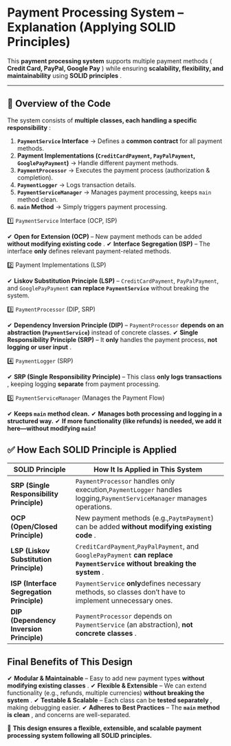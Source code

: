 # **Payment Processing System – Explanation (Applying SOLID Principles)**

This **payment processing system** supports multiple payment methods ( **Credit Card, PayPal, Google Pay** ) while ensuring **scalability, flexibility, and maintainability** using  **SOLID principles** .

---

## **📌 Overview of the Code**

The system consists of  **multiple classes, each handling a specific responsibility** :

1. **`PaymentService` Interface** → Defines a **common contract** for all payment methods.
2. **Payment Implementations (`CreditCardPayment`, `PayPalPayment`, `GooglePayPayment`)** → Handle different payment methods.
3. **`PaymentProcessor`** → Executes the payment process (authorization & completion).
4. **`PaymentLogger`** → Logs transaction details.
5. **`PaymentServiceManager`** → Manages payment processing, keeps `main` method clean.
6. **`main` Method** → Simply triggers payment processing.

1️⃣ `PaymentService` Interface (OCP, ISP)

✔ **Open for Extension (OCP)** – New payment methods can be added  **without modifying existing code** .
✔ **Interface Segregation (ISP)** – The interface **only** defines relevant payment-related methods.

2️⃣ Payment Implementations (LSP)

✔ **Liskov Substitution Principle (LSP)** – `CreditCardPayment`, `PayPalPayment`, and `GooglePayPayment` **can replace `PaymentService`** without breaking the system.

3️⃣ `PaymentProcessor` (DIP, SRP)

✔ **Dependency Inversion Principle (DIP)** – `PaymentProcessor` **depends on an abstraction (`PaymentService`)** instead of concrete classes.
✔ **Single Responsibility Principle (SRP)** – It **only** handles the payment process,  **not logging or user input** .

4️⃣ `PaymentLogger` (SRP)

✔ **SRP (Single Responsibility Principle)** – This class  **only logs transactions** , keeping logging **separate** from payment processing.

5️⃣ `PaymentServiceManager` (Manages the Payment Flow)

✔ **Keeps `main` method clean.**
✔ **Manages both processing and logging in a structured way.**
✔ **If more functionality (like refunds) is needed, we add it here—without modifying `main`!**

## **✅ How Each SOLID Principle is Applied**

| **SOLID Principle**                       | **How It Is Applied in This System**                                                                                                |
| ----------------------------------------------- | ----------------------------------------------------------------------------------------------------------------------------------------- |
| **SRP (Single Responsibility Principle)** | `PaymentProcessor` handles only execution,`PaymentLogger` handles logging,`PaymentServiceManager` manages operations.               |
| **OCP (Open/Closed Principle)**           | New payment methods (e.g.,`PaytmPayment`) can be added **without modifying existing code** .                                      |
| **LSP (Liskov Substitution Principle)**   | `CreditCardPayment`,`PayPalPayment`, and `GooglePayPayment`  **can replace `PaymentService` without breaking the system** . |
| **ISP (Interface Segregation Principle)** | `PaymentService` **only**defines necessary methods, so classes don’t have to implement unnecessary ones.                         |
| **DIP (Dependency Inversion Principle)**  | `PaymentProcessor` depends on `PaymentService` (an abstraction), **not concrete classes** .                                     |

## **Final Benefits of This Design**

✔ **Modular & Maintainable** – Easy to add new payment types  **without modifying existing classes** .
✔ **Flexible & Extensible** – We can extend functionality (e.g., refunds, multiple currencies)  **without breaking the system** .
✔ **Testable & Scalable** – Each class can be  **tested separately** , making debugging easier.
✔ **Adheres to Best Practices** – The  **`main` method is clean** , and concerns are well-separated.

💯 **This design ensures a flexible, extensible, and scalable payment processing system following all SOLID principles.**
